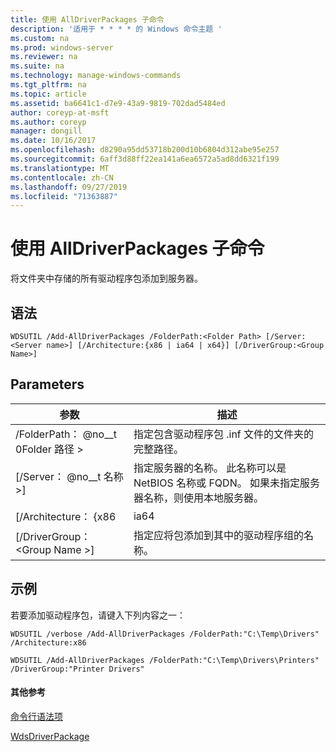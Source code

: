```yaml
---
title: 使用 AllDriverPackages 子命令
description: '适用于 * * * * 的 Windows 命令主题 '
ms.custom: na
ms.prod: windows-server
ms.reviewer: na
ms.suite: na
ms.technology: manage-windows-commands
ms.tgt_pltfrm: na
ms.topic: article
ms.assetid: ba6641c1-d7e9-43a9-9819-702dad5484ed
author: coreyp-at-msft
ms.author: coreyp
manager: dongill
ms.date: 10/16/2017
ms.openlocfilehash: d8290a95dd53718b200d10b6804d312abe95e257
ms.sourcegitcommit: 6aff3d88ff22ea141a6ea6572a5ad8dd6321f199
ms.translationtype: MT
ms.contentlocale: zh-CN
ms.lasthandoff: 09/27/2019
ms.locfileid: "71363887"
---
```

# <a name="using-the-add-alldriverpackages-subcommand"></a>使用 AllDriverPackages 子命令



将文件夹中存储的所有驱动程序包添加到服务器。

## <a name="syntax"></a>语法

```
WDSUTIL /Add-AllDriverPackages /FolderPath:<Folder Path> [/Server:<Server name>] [/Architecture:{x86 | ia64 | x64}] [/DriverGroup:<Group Name>]
```

## <a name="parameters"></a>Parameters

|          参数           |                                                              描述                                                              |
|------------------------------|---------------------------------------------------------------------------------------------------------------------------------------|
|  /FolderPath： @no__t 0Folder 路径 >  |                      指定包含驱动程序包 .inf 文件的文件夹的完整路径。                      |
|   [/Server： @no__t 名称 >]   | 指定服务器的名称。 此名称可以是 NetBIOS 名称或 FQDN。 如果未指定服务器名称，则使用本地服务器。 |
|     [/Architecture： {x86      |                                                                 ia64                                                                  |
| [/DriverGroup： \<Group Name >] |                             指定应将包添加到其中的驱动程序组的名称。                             |

## <a name="BKMK_examples"></a>示例

若要添加驱动程序包，请键入下列内容之一：
```
WDSUTIL /verbose /Add-AllDriverPackages /FolderPath:"C:\Temp\Drivers" /Architecture:x86
```
```
WDSUTIL /Add-AllDriverPackages /FolderPath:"C:\Temp\Drivers\Printers" /DriverGroup:"Printer Drivers"
```

#### <a name="additional-references"></a>其他参考

[命令行语法项](command-line-syntax-key.md)

[WdsDriverPackage](https://technet.microsoft.com/library/dn283440.aspx)